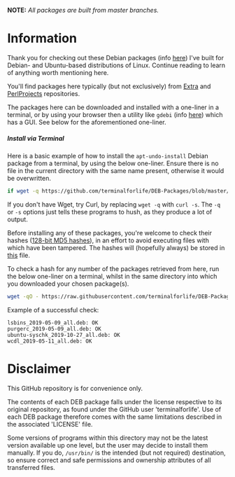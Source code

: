 **NOTE:** _All packages are built from master branches._

# Information

Thank you for checking out these Debian packages (info [here](https://www.debian.org/doc/manuals/debian-faq/ch-pkg_basics.en.html)) I've built for Debian- and Ubuntu-based distributions of Linux. Continue reading to learn of anything worth mentioning here.

You'll find packages here typically (but not exclusively) from [Extra](https://github.com/terminalforlife/Extra) and [PerlProjects](https://github.com/terminalforlife/PerlProjects) repositories.

The packages here can be downloaded and installed with a one-liner in a terminal, or by using your browser then a utility like `gdebi` (info [here](https://simple.wikipedia.org/wiki/Gdebi)) which has a GUI. See below for the aforementioned one-liner.

##### Install via Terminal

Here is a basic example of how to install the `apt-undo-install` Debian package from a terminal, by using the below one-liner. Ensure there is no file in the current directory with the same name present, otherwise it would be overwritten.

```bash
if wget -q https://github.com/terminalforlife/DEB-Packages/blob/master/apt-undo-install_2019-05-09_all.deb; then sudo dpkg -i apt-undo-install_2019-05-09_all.deb && rm apt-undo-install_2019-05-09_all.deb; fi
```

If you don't have Wget, try Curl, by replacing `wget -q` with `curl -s`. The `-q` or `-s` options just tells these programs to hush, as they produce a lot of output.

Before installing any of these packages, you're welcome to check their hashes ([128-bit MD5 hashes](https://en.wikipedia.org/wiki/Md5sum)), in an effort to avoid executing files with which have been tampered. The hashes will (hopefully always) be stored in [this](md5sum) file.

To check a hash for any number of the packages retrieved from here, run the below one-liner on a terminal, whilst in the same directory into which you downloaded your chosen package(s).

```bash
wget -qO - https://raw.githubusercontent.com/terminalforlife/DEB-Packages/master/md5sum | md5sum -c --ignore-missing
```

Example of a successful check:

```
lsbins_2019-05-09_all.deb: OK
purgerc_2019-05-09_all.deb: OK
ubuntu-syschk_2019-10-27_all.deb: OK
wcdl_2019-05-11_all.deb: OK
```

# Disclaimer

This GitHub repository is for convenience only.

The contents of each DEB package falls under the license respective to its original repository, as found under the GitHub user 'terminalforlife'. Use of each DEB package therefore comes with the same limitations described in the associated 'LICENSE' file.

Some versions of programs within this directory may not be the latest version available up one level, but the user may decide to install them manually. If you do, `/usr/bin/` is the intended (but not required) destination, so ensure correct and safe permissions and ownership attributes of all transferred files.
